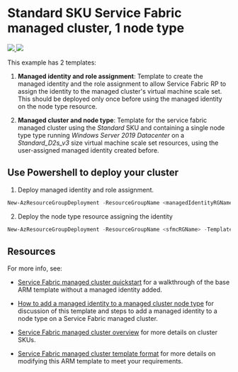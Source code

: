 # Standard SKU Service Fabric managed cluster, 1 node type

<a href="https://portal.azure.com/#create/Microsoft.Template/uri/https%3A%2F%2Fraw.githubusercontent.com%2FAzure-Samples%2Fservice-fabric-cluster-templates%2Fmaster%2FSF-Managed-Standard-SKU-1-NT-MI%2Fazuredeploy.json" target="_blank">
    <img src="http://azuredeploy.net/deploybutton.png"/>
</a>
<a href="http://armviz.io/#/?load=https%3A%2F%2Fraw.githubusercontent.com%2FAzure-Samples%2Fservice-fabric-cluster-templates%2Fmaster%2FSF-Managed-Standard-SKU-1-NT-MI%2Fazuredeploy.json" target="_blank">
    <img src="http://armviz.io/visualizebutton.png"/>
</a>

This example has 2 templates:

1.  **Managed identity and role assignment**: Template to create the managed identity and the role assignment to allow Service Fabric RP to assign the identity to the managed cluster's virtual machine scale set. This should be deployed only once before using the managed identity on the node type resource.

2. **Managed cluster and node type**: Template for the service fabric managed cluster using the *Standard* SKU and containing a single node type type running *Windows Server 2019 Datacenter* on a *Standard_D2s_v3* size virtual machine scale set resources, using the user-assigned managed identity created before.

## Use Powershell to deploy your cluster

1. Deploy managed identity and role assignment.

```powershell
New-AzResourceGroupDeployment -ResourceGroupName <managedIdentityRGName> -TemplateFile ".\managedIdentityAndSfrpRoleAssignment.json" -TemplateParameterFile ".\managedIdentityAndSfrpRoleAssignment.Parameters.json" -Verbose
```

2. Deploy the node type resource assigning the identity

```powershell
New-AzResourceGroupDeployment -ResourceGroupName <sfmcRGName> -TemplateFile ".\sfmcVmManagedIdentity.json" -TemplateParameterFile ".\sfmcVmManagedIdentity.Parameters.json" -Verbose
```

## Resources

For more info, see:

- [Service Fabric managed cluster quickstart](https://docs.microsoft.com/azure/service-fabric/quickstart-managed-cluster-template) for a walkthrough of the base ARM template without a managed identity added.

- [How to add a managed identity to a managed cluster node type](https://docs.microsoft.com/azure/service-fabric/how-to-managed-identity-managed-cluster-virtual-machine-scale-sets) for discussion of this template and steps to add a managed identity to a node type on a Service Fabric managed cluster.

- [Service Fabric managed cluster overview](https://docs.microsoft.com/azure/service-fabric/overview-managed-cluster) for more details on cluster SKUs.

- [Service Fabric managed cluster template format](https://docs.microsoft.com/azure/templates/microsoft.servicefabric/2021-05-01/managedclusters) for more details on modifying this ARM template to meet your requirements.
